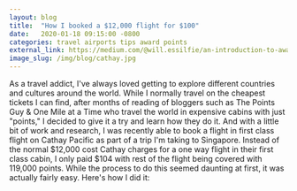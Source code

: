 ```yaml
---
layout: blog
title:  "How I booked a $12,000 flight for $100"
date:   2020-01-18 09:15:00 -0800
categories: travel airports tips award points
external_link: https://medium.com/@will.essilfie/an-introduction-to-award-travel-439a76438479
image_slug: /img/blog/cathay.jpg
---
```


As a travel addict, I've always loved getting to explore different countries and cultures around the world. While I normally travel on the cheapest tickets I can find, after months of reading of bloggers such as The Points Guy & One Mile at a Time who travel the world in expensive cabins with just "points," I decided to give it a try and learn how they do it. And with a little bit of work and research, I was recently able to book a flight in first class flight on Cathay Pacific as part of a trip I'm taking to Singapore. Instead of the normal $12,000 cost Cathay charges for a one way flight in their first class cabin, I only paid $104 with rest of the flight being covered with 119,000 points. While the process to do this seemed daunting at first, it was actually fairly easy. Here's how I did it: